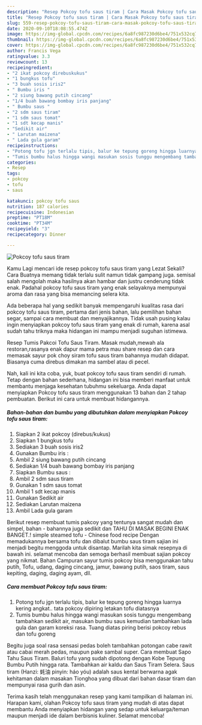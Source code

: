 ```yaml
---
description: "Resep Pokcoy tofu saus tiram | Cara Masak Pokcoy tofu saus tiram Yang Bikin Ngiler"
title: "Resep Pokcoy tofu saus tiram | Cara Masak Pokcoy tofu saus tiram Yang Bikin Ngiler"
slug: 559-resep-pokcoy-tofu-saus-tiram-cara-masak-pokcoy-tofu-saus-tiram-yang-bikin-ngiler
date: 2020-09-10T18:08:55.474Z
image: https://img-global.cpcdn.com/recipes/6a8fc987230d6be4/751x532cq70/pokcoy-tofu-saus-tiram-foto-resep-utama.jpg
thumbnail: https://img-global.cpcdn.com/recipes/6a8fc987230d6be4/751x532cq70/pokcoy-tofu-saus-tiram-foto-resep-utama.jpg
cover: https://img-global.cpcdn.com/recipes/6a8fc987230d6be4/751x532cq70/pokcoy-tofu-saus-tiram-foto-resep-utama.jpg
author: Francis Vega
ratingvalue: 3.3
reviewcount: 13
recipeingredient:
- "2 ikat pokcoy direbuskukus"
- "1 bungkus tofu"
- "3 buah sosis iris2"
- " Bumbu iris "
- "2 siung bawang putih cincang"
- "1/4 buah bawang bombay iris panjang"
- " Bumbu saus "
- "2 sdm saus tiram"
- "1 sdm saus tomat"
- "1 sdt kecap manis"
- "Sedikit air"
- " Larutan maizena"
- " Lada gula garam"
recipeinstructions:
- "Potong tofu jgn terlalu tipis, balur ke tepung goreng hingga luarnya kering angkat.. tata pokcoy dipiring letakan tofu diatasnya"
- "Tumis bumbu halus hingga wangi masukan sosis tunggu mengembang tambahkan sedikit air, masukan bumbu saus kemudian tambahkan lada gula dan garam koreksi rasa. Tuang diatas piring berisi pokcoy rebus dan tofu goreng"
categories:
- Resep
tags:
- pokcoy
- tofu
- saus

katakunci: pokcoy tofu saus 
nutrition: 187 calories
recipecuisine: Indonesian
preptime: "PT18M"
cooktime: "PT34M"
recipeyield: "3"
recipecategory: Dinner

---
```



![Pokcoy tofu saus tiram](https://img-global.cpcdn.com/recipes/6a8fc987230d6be4/751x532cq70/pokcoy-tofu-saus-tiram-foto-resep-utama.jpg)

Kamu Lagi mencari ide resep pokcoy tofu saus tiram yang Lezat Sekali? Cara Buatnya memang tidak terlalu sulit namun tidak gampang juga. semisal salah mengolah maka hasilnya akan hambar dan justru cenderung tidak enak. Padahal pokcoy tofu saus tiram yang enak selayaknya mempunyai aroma dan rasa yang bisa memancing selera kita.

Ada beberapa hal yang sedikit banyak mempengaruhi kualitas rasa dari pokcoy tofu saus tiram, pertama dari jenis bahan, lalu pemilihan bahan segar, sampai cara membuat dan menyajikannya. Tidak usah pusing kalau ingin menyiapkan pokcoy tofu saus tiram yang enak di rumah, karena asal sudah tahu triknya maka hidangan ini mampu menjadi suguhan istimewa.

Resep Tumis Pakcoi Tofu Saus Tiram. Masak mudah,mewah ala restoran,rasanya enak dapur mama petra mau share resep dan cara memasak sayur pok choy siram tofu saus tiram bahannya mudah didapat. Biasanya cuma direbus dimakan ma sambel atau di pecel.


Nah, kali ini kita coba, yuk, buat pokcoy tofu saus tiram sendiri di rumah. Tetap dengan bahan sederhana, hidangan ini bisa memberi manfaat untuk membantu menjaga kesehatan tubuhmu sekeluarga. Anda dapat menyiapkan Pokcoy tofu saus tiram menggunakan 13 bahan dan 2 tahap pembuatan. Berikut ini cara untuk membuat hidangannya.

<!--inarticleads1-->

##### Bahan-bahan dan bumbu yang dibutuhkan dalam menyiapkan Pokcoy tofu saus tiram:

1. Siapkan 2 ikat pokcoy (direbus/kukus)
1. Siapkan 1 bungkus tofu
1. Sediakan 3 buah sosis iris2
1. Gunakan  Bumbu iris :
1. Ambil 2 siung bawang putih cincang
1. Sediakan 1/4 buah bawang bombay iris panjang
1. Siapkan  Bumbu saus :
1. Ambil 2 sdm saus tiram
1. Gunakan 1 sdm saus tomat
1. Ambil 1 sdt kecap manis
1. Gunakan Sedikit air
1. Sediakan  Larutan maizena
1. Ambil  Lada gula garam


Berikut resep membuat tumis pakcoy yang tentunya sangat mudah dan simpel, bahan - bahannya juga sedikit dan TAHU DI MASAK BEGINI ENAK BANGET.! simple steamed tofu - Chinese food recipe Dengan memadukannya bersama tofu dan dibalut bumbu saus tiram sajian ini menjadi begitu menggoda untuk disantap. Marilah kita simak resepnya di bawah ini. selamat mencoba dan semoga berhasil membuat sajian pokcoy yang nikmat. Bahan Campuran sayur tumis pokcoy bisa menggunakan tahu putih, Tofu, udang, daging cincang, jamur, bawang putih, saos tiram, saus kepiting, daging, daging ayam, dll. 

<!--inarticleads2-->

##### Cara membuat Pokcoy tofu saus tiram:

1. Potong tofu jgn terlalu tipis, balur ke tepung goreng hingga luarnya kering angkat.. tata pokcoy dipiring letakan tofu diatasnya
1. Tumis bumbu halus hingga wangi masukan sosis tunggu mengembang tambahkan sedikit air, masukan bumbu saus kemudian tambahkan lada gula dan garam koreksi rasa. Tuang diatas piring berisi pokcoy rebus dan tofu goreng


Begitu juga soal rasa sensasi pedas boleh tambahkan potongan cabe rawit atau cabai merah pedas, maupun pake sambal super. Cara membuat Sapo Tahu Saus Tiram. Baluri tofu yang sudah dipotong dengan Kobe Tepung Bumbu Putih hingga rata. Tambahkan air kaldu dan Saus Tiram Selera. Saus tiram (Hanzi: 蚝油 pinyin: háo yóu) adalah saus kental berwarna agak kehitaman dalam masakan Tionghoa yang dibuat dari bahan dasar tiram dan mempunyai rasa gurih dan asin. 

Terima kasih telah menggunakan resep yang kami tampilkan di halaman ini. Harapan kami, olahan Pokcoy tofu saus tiram yang mudah di atas dapat membantu Anda menyiapkan hidangan yang sedap untuk keluarga/teman maupun menjadi ide dalam berbisnis kuliner. Selamat mencoba!
